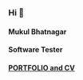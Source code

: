 
### Hi 👋

#### Mukul Bhatnagar
#### Software Tester
#### [PORTFOLIO and CV](https://mbtester.github.io/fortnight/)
 
